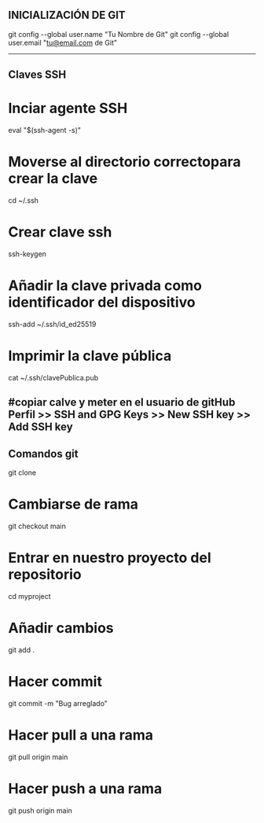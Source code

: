 ## INICIALIZACIÓN DE GIT ##

git config --global user.name "Tu Nombre de Git"
git config --global user.email "tu@email.com de Git"

--------------------------------------------------------

## Claves SSH ##

# Inciar agente SSH
eval "$(ssh-agent -s)"

# Moverse al directorio correctopara crear la clave
cd ~/.ssh

# Crear clave ssh
ssh-keygen

# Añadir la clave privada como identificador del dispositivo
ssh-add ~/.ssh/id_ed25519

# Imprimir la clave pública
cat ~/.ssh/clavePublica.pub

#copiar calve y meter en el usuario de gitHub
Perfil >> SSH and GPG Keys >> New SSH key >> Add SSH key
----------------------------------------------------------------------
## Comandos git ##
git clone
# Cambiarse de rama
git checkout main
# Entrar en nuestro proyecto del repositorio
cd myproject

# Añadir cambios
git add .

# Hacer commit
git commit -m "Bug arreglado"

# Hacer pull a una rama
git pull origin main

# Hacer push a una rama
git push origin main
